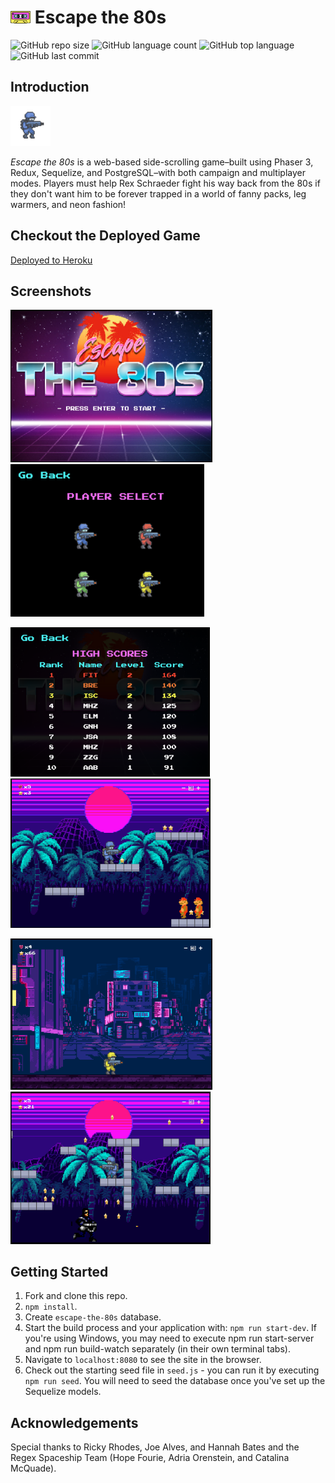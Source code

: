 # <img src="public/assets/sprites/cassette-tape.png" width="32" /> Escape the 80s ![]()

![GitHub repo size](https://img.shields.io/github/repo-size/2103-Pluto/escape-the-80s?style=plastic)
![GitHub language count](https://img.shields.io/github/languages/count/2103-Pluto/escape-the-80s?style=plastic)
![GitHub top language](https://img.shields.io/github/languages/top/2103-Pluto/escape-the-80s?style=plastic)
![GitHub last commit](https://img.shields.io/github/last-commit/2103-Pluto/escape-the-80s?color=green&style=plastic)

## Introduction

<img src="public/assets/gifs/blue-idle.gif" width="64"/>

<em>Escape the 80s</em> is a web-based side-scrolling game–built using Phaser 3, Redux, Sequelize, and PostgreSQL–with both campaign and multiplayer modes. Players must help Rex Schraeder fight his way back from the 80s if they don't want him to be forever trapped in a world of fanny packs, leg warmers, and neon fashion!

## Checkout the Deployed Game

[Deployed to Heroku](http://escape-the-80s.herokuapp.com/)

## Screenshots

<p float="left">
  <img src="public/assets/screenshots/screenshot-3.png" width="323"/>
  <img src="public/assets/screenshots/screenshot-4.png" width="310"/>
</p>
<p float="left">
  <img src="public/assets/screenshots/screenshot-5.png" width="319"/>
  <img src="public/assets/screenshots/screenshot-1.png" width="320"/>
</p>
<p float="left">
  <img src="public/assets/screenshots/screenshot-2.png" width="323"/>
  <img src="public/assets/screenshots/screenshot-6.png" width="320"/>
</p>

## Getting Started

1. Fork and clone this repo.
2. `npm install`.
3. Create `escape-the-80s` database.
4. Start the build process and your application with: `npm run start-dev`. If you're using Windows, you may need to execute npm run start-server and npm run build-watch separately (in their own terminal tabs).
5. Navigate to `localhost:8080` to see the site in the browser.
6. Check out the starting seed file in `seed.js` - you can run it by executing `npm run seed`. You will need to seed the database once you've set up the Sequelize models.

## Acknowledgements

Special thanks to Ricky Rhodes, Joe Alves, and Hannah Bates and the Regex Spaceship Team (Hope Fourie, Adria Orenstein, and Catalina McQuade).
